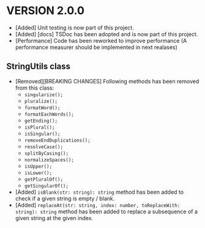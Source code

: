 # VERSION 2.0.0

- [Added] Unit testing is now part of this project.
- [Added] [docs] TSDoc has been adopted and is now part of this project.
- [Performance] Code has been reworked to improve performance (A performance measurer should be implemented in next realases)

## StringUtils class

- [Removed][BREAKING CHANGES] Following methods has been removed from this class:
  - `singularize();`
  - `pluralize();`
  - `formatWord();`
  - `formatEachWords();`
  - `getEnding();`
  - `isPlural();`
  - `isSingular();`
  - `removeEndDuplications();`
  - `resolveCase();`
  - `splitByCasing();`
  - `normalizeSpaces();`
  - `isUpper();`
  - `isLower();`
  - `getPluralOf();`
  - `getSingularOf();`
- [Added] `isBlank(str: string): string` method has been added to check if a given string is empty / blank.
- [Added] `replaceAt(str: string, index: number, toReplaceWith: string): string` method has been added to replace a subsequence of a given string at the given index.
